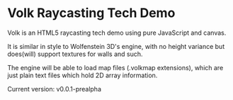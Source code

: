 # Volk Raycasting Tech Demo

Volk is an HTML5 raycasting tech demo using pure JavaScript and canvas.

It is similar in style to Wolfenstein 3D's engine, with no height
variance but does(will) support textures for walls and such.

The engine will be able to load map files (.volkmap extensions),
which are just plain text files which hold 2D array information.

Current version: v0.0.1-prealpha
